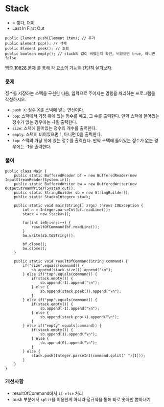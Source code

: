 # Stack

- = 쌓다, 더미
- Last In First Out

```
public Element push(Element item); // 추가
public Element pop(); // 삭제
public Element peek(); // 조회
public boolean empty(); // stack의 값이 비었는지 확인, 비었으면 true, 아니면 false
```

[백준 10828 문제](https://www.acmicpc.net/problem/10828) 를 통해 각 요소의 기능을 간단히 살펴보자.

### 문제
정수를 저장하는 스택을 구현한 다음, 입력으로 주어지는 명령을 처리하는 프로그램을 작성하시오.

- `push X`: 정수 X를 스택에 넣는 연산이다.
- `pop`: 스택에서 가장 위에 있는 정수를 빼고, 그 수를 출력한다. 만약 스택에 들어있는 정수가 없는 경우에는 -1을 출력한다.
- `size`: 스택에 들어있는 정수의 개수를 출력한다.
- `empty`: 스택이 비어있으면 1, 아니면 0을 출력한다.
- `top`: 스택의 가장 위에 있는 정수를 출력한다. 만약 스택에 들어있는 정수가 없는 경우에는 -1을 출력한다.

### 풀이

```
public class Main {
    public static BufferedReader bf = new BufferedReader(new InputStreamReader(System.in));
    public static BufferedWriter bw = new BufferedWriter(new OutputStreamWriter(System.out));
    public static StringBuilder sb = new StringBuilder();
    public static Stack<Integer> stack;
    
    public static void main(String[] args) throws IOException {
        int n = Integer.parseInt(bf.readLine());
        stack = new Stack<>();
        
        for(int i=0;i<n;i++) {
            resultOfCommand(bf.readLine());
        }
        bw.write(sb.toString());
        
        bf.close();
        bw.close();
    }
    
    public static void resultOfCommand(String command) {
        if("size".equals(command)) {
            sb.append(stack.size()).append("\n");
        } else if("top".equals(command)) {
        	if(stack.empty()) {
                sb.append(-1).append("\n");
            } else {
                sb.append(stack.peek()).append("\n");
            }
        } else if("pop".equals(command)) {
            if(stack.empty()) {
                sb.append(-1).append("\n");
            } else {
                sb.append(stack.pop()).append("\n");
            }
        } else if("empty".equals(command)) {
            if(stack.empty()) {
                sb.append(1).append("\n");
            } else {
                sb.append(0).append("\n");
            }
        } else {
            stack.push(Integer.parseInt(command.split(" ")[1]));
        }
    }
}
```

### 개선사항
- resultOfCommand에서 `if-else` 처리
- push 부분에서 `split`을 이용한게 아니라 정규식을 통해 바로 숫자만 뽑아내기
